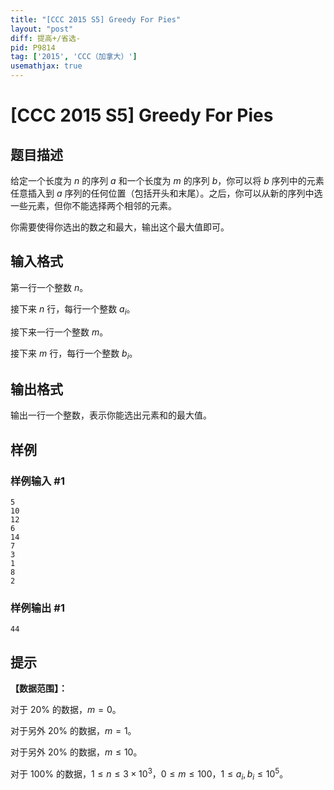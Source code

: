 ```yaml
---
title: "[CCC 2015 S5] Greedy For Pies"
layout: "post"
diff: 提高+/省选-
pid: P9814
tag: ['2015', 'CCC（加拿大）']
usemathjax: true
---
```


# [CCC 2015 S5] Greedy For Pies
## 题目描述

给定一个长度为 $n$ 的序列 $a$ 和一个长度为 $m$ 的序列 $b$，你可以将 $b$ 序列中的元素任意插入到 $a$ 序列的任何位置（包括开头和末尾）。之后，你可以从新的序列中选一些元素，但你不能选择两个相邻的元素。

你需要使得你选出的数之和最大，输出这个最大值即可。
## 输入格式

第一行一个整数 $n$。

接下来 $n$ 行，每行一个整数 $a_{i}$。

接下来一行一个整数 $m$。

接下来 $m$ 行，每行一个整数 $b_{i}$。
## 输出格式

输出一行一个整数，表示你能选出元素和的最大值。
## 样例

### 样例输入 #1
```
5
10
12
6
14
7
3
1
8
2
```
### 样例输出 #1
```
44
```
## 提示

**【数据范围】：**

对于 $20\%$ 的数据，$m = 0$。

对于另外 $20\%$ 的数据，$m = 1$。

对于另外 $20\%$ 的数据，$m \leq 10$。

对于 $100\%$ 的数据，$1 \leq n \leq 3 \times 10^{3}$，$0 \leq m \leq 100$，$1 \leq a_{i},b_{i} \leq 10^{5}$。
